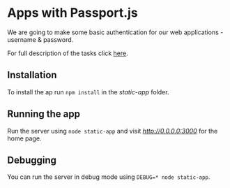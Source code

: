 # Apps with Passport.js

We are going to make some basic authentication for our web applications - username & password.

For full description of the tasks click [here](Task.md).


## Installation

To install the ap run `npm install` in the _static-app_ folder.


## Running the app
Run the server using `node static-app` and visit _http://0.0.0.0:3000_ for the home page.


## Debugging

You can run the server in debug mode using `DEBUG=* node static-app`.